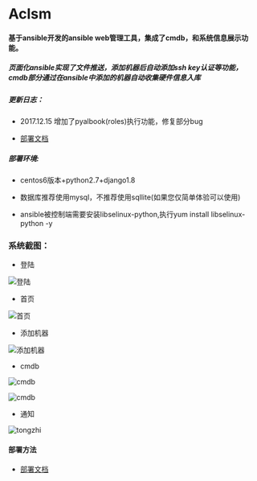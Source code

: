 # Aclsm
#### 基于ansible开发的ansible web管理工具，集成了cmdb，和系统信息展示功能。

##### 页面化ansible实现了文件推送，添加机器后自动添加ssh key认证等功能，cmdb部分通过在ansible中添加的机器自动收集硬件信息入库

##### 更新日志：

- 2017.12.15 增加了pyalbook(roles)执行功能，修复部分bug

* [部署文档](https://gitee.com/weihaoxuan/Aclsm/wikis/pages?title=1%E3%80%81%E9%83%A8%E7%BD%B2%E6%96%B9%E6%B3%95&parent=) 

##### 部署环境:

- centos6版本+python2.7+django1.8

- 数据库推荐使用mysql，不推荐使用sqllite(如果您仅简单体验可以使用)

- ansible被控制端需要安装libselinux-python,执行yum install libselinux-python -y

### 系统截图：

- 登陆

![登陆](https://gitee.com/weihaoxuan/images/raw/master/aclsm/login.jpg "login")

- 首页

![首页](https://gitee.com/weihaoxuan/images/raw/master/aclsm/index.jpg "首页")

- 添加机器

![添加机器](https://gitee.com/weihaoxuan/images/raw/master/aclsm/jiqi.jpg "添加机器")

- cmdb

![cmdb](https://gitee.com/weihaoxuan/images/raw/master/aclsm/cmdb.jpg "cmdb")

![cmdb](https://gitee.com/weihaoxuan/images/raw/master/aclsm/cmdb2.jpg "cmdb")

- 通知

![tongzhi](https://gitee.com/weihaoxuan/images/raw/master/aclsm/tonghzi.jpg "tongzhi")

#### 部署方法

* [部署文档](https://gitee.com/weihaoxuan/Aclsm/wikis/pages?title=1%E3%80%81%E9%83%A8%E7%BD%B2%E6%96%B9%E6%B3%95&parent=) 
